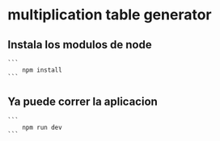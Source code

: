 # multiplication table generator

## Instala los modulos de node
    ```
        npm install
    ```

## Ya puede correr la aplicacion
    ```
        npm run dev
    ```

